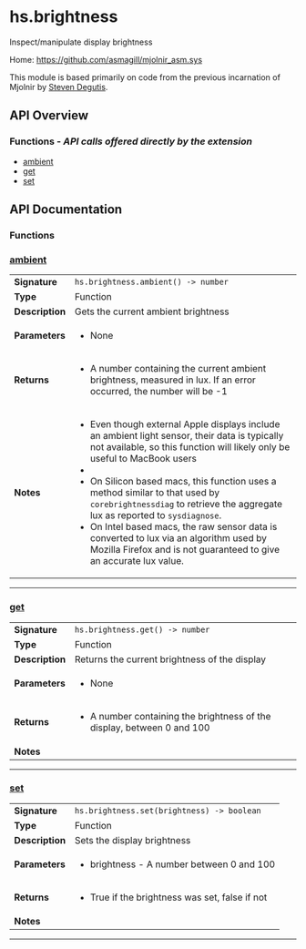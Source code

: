 # hs.brightness

Inspect/manipulate display brightness

Home: https://github.com/asmagill/mjolnir_asm.sys

This module is based primarily on code from the previous incarnation of Mjolnir by [Steven Degutis](https://github.com/sdegutis/).

## API Overview
### **Functions** - _API calls offered directly by the extension_
 * [ambient](#ambient)
 * [get](#get)
 * [set](#set)


## API Documentation

### Functions


### [ambient](#ambient)

|                                             |                                                                                     |
| --------------------------------------------|-------------------------------------------------------------------------------------|
| **Signature**                               | `hs.brightness.ambient() -> number`                                                                    |
| **Type**                                    | Function                                                                     |
| **Description**                             | Gets the current ambient brightness                                                                     |
| **Parameters**                              | <ul><li>None</li></ul> |
| **Returns**                                 | <ul><li>A number containing the current ambient brightness, measured in lux. If an error occurred, the number will be -1</li></ul>          |
| **Notes**                                   | <ul><li>Even though external Apple displays include an ambient light sensor, their data is typically not available, so this function will likely only be useful to MacBook users</li><li></li><li>On Silicon based macs, this function uses a method similar to that used by `corebrightnessdiag` to retrieve the aggregate lux as reported to `sysdiagnose`.</li><li>On Intel based macs, the raw sensor data is converted to lux via an algorithm used by Mozilla Firefox and is not guaranteed to give an accurate lux value.</li></ul>                |

---

### [get](#get)

|                                             |                                                                                     |
| --------------------------------------------|-------------------------------------------------------------------------------------|
| **Signature**                               | `hs.brightness.get() -> number`                                                                    |
| **Type**                                    | Function                                                                     |
| **Description**                             | Returns the current brightness of the display                                                                     |
| **Parameters**                              | <ul><li>None</li></ul> |
| **Returns**                                 | <ul><li>A number containing the brightness of the display, between 0 and 100</li></ul>          |
| **Notes**                                   | <ul></ul>                |

---

### [set](#set)

|                                             |                                                                                     |
| --------------------------------------------|-------------------------------------------------------------------------------------|
| **Signature**                               | `hs.brightness.set(brightness) -> boolean`                                                                    |
| **Type**                                    | Function                                                                     |
| **Description**                             | Sets the display brightness                                                                     |
| **Parameters**                              | <ul><li>brightness - A number between 0 and 100</li></ul> |
| **Returns**                                 | <ul><li>True if the brightness was set, false if not</li></ul>          |
| **Notes**                                   | <ul></ul>                |

---
